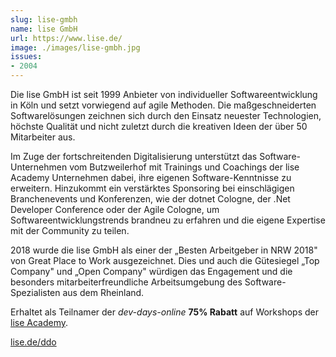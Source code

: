 ```yaml
---
slug: lise-gmbh
name: lise GmbH
url: https://www.lise.de/
image: ./images/lise-gmbh.jpg
issues:
- 2004
---
```

Die lise GmbH ist seit 1999 Anbieter von individueller Softwareentwicklung in Köln und setzt vorwiegend auf agile Methoden. Die maßgeschneiderten Softwarelösungen zeichnen sich durch den Einsatz neuester Technologien, höchste Qualität und nicht zuletzt durch die kreativen Ideen der über 50 Mitarbeiter aus.

Im Zuge der fortschreitenden Digitalisierung unterstützt das Software-Unternehmen vom Butzweilerhof mit Trainings und Coachings der lise Academy Unternehmen dabei, ihre eigenen Software-Kenntnisse zu erweitern. Hinzukommt ein verstärktes Sponsoring bei einschlägigen Branchenevents und Konferenzen, wie der dotnet Cologne, der .Net Developer Conference oder der Agile Cologne, um Softwareentwicklungstrends brandneu zu erfahren und die eigene Expertise mit der Community zu teilen.

2018 wurde die lise GmbH als einer der „Besten Arbeitgeber in NRW 2018" von Great Place to Work ausgezeichnet. Dies und auch die Gütesiegel „Top Company" und „Open Company" würdigen das Engagement und die besonders mitarbeiterfreundliche Arbeitsumgebung des Software-Spezialisten aus dem Rheinland.

Erhaltet als Teilnamer der *dev-days-online* **75% Rabatt** auf Workshops der [lise Academy](https://lise.de/ddo).

[lise.de/ddo](https://www.lise.de/ddo)
